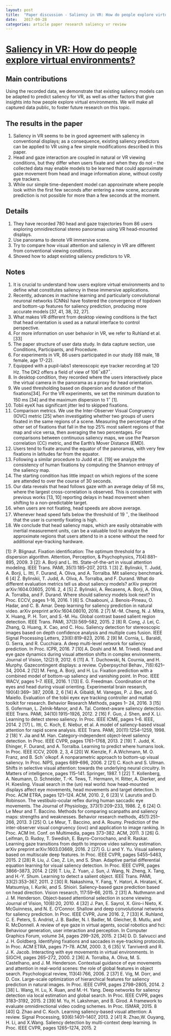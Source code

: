 ```yaml
---
layout: post
title:  "Paper discussion - Saliency in VR: How do people explore virtual environments?"
date:   2017-09-28
categories: article paper research saliency vr review
---
```

# [Saliency in VR: How do people explore virtual environments?](https://arxiv.org/abs/1612.04335)

## Main contributions
Using the recorded data, we demonstrate that existing saliency models can be adapted to predict saliency for VR, as well as other factors that give insights
into how people explore virtual environments. We will make all captured data public, to foster future research on this topic.

## The results in the paper
1. Saliency in VR seems to be in good agreement with saliency in conventional displays; as a consequence, existing saliency predictors can be applied to VR using a few simple modifications described in this paper. 
2. Head and gaze interaction are coupled in natural or VR viewing conditions, but they differ when users fixate and when they do not – the collected data may enable models to be learned that could approximate gaze movement from head and image information alone, without costly eye trackers. 
3. While our simple time-dependent model can approximate where people look within the first few seconds after entering a new scene, accurate prediction is not possible for more than a few seconds at the moment.

## Details
1. They have recorded 780 head and gaze trajectories from 86 users exploring omnidirectional stereo panoramas using VR head-mounted displays.
2. Use panorama to denote VR immersive scene.
3. Try to compare how visual attention and saliency in VR are different from conventional viewing conditions.
4. Showed how to adapt existing saliency predictors to VR.

## Notes
1. It is crucial to understand how users explore virtual environments and to define what constitutes saliency in these immersive applications.
2. Recently, advances in machine learning and particularly convolutional neuronal networks (CNNs) have fostered the convergence of topdown and bottom-up features for saliency prediction, producing more accurate models [37, 41, 38, 32, 27].
3. What makes VR different from desktop viewing conditions is the fact that head orientation is used as a natural interface to control perspective.
4. For more information on user behavior in VR, we refer to Ruhland et al. [33]
5. The paper structure of user data study. In data capture section, use Conditions, Participants, and Procedure.
6. For experiments in VR, 86 users participated in our study (68 male, 18 female, age 17-22).
7. Equipped with a pupil-labs1 stereoscopic eye tracker recording at 120 Hz. The DK2 offers a field of view of 106$^\circ$x87$^\circ$.
8. In desktop condition, they recorded where the users interactively place the virtual camera in the panorama as a proxy for head orientation.
9. We used thresholding based on dispersion and duration of the fixations[34]. For the VR experiments, we set the minimum duration to 150 ms [34] and the maximum dispersion to 1$^\circ$ [1].
10. Tobii eyeX has significant jitter led to skipped fixations.
11. Comparison metrics. We use the Inter-Observer Visual Congruency (IOVC) metric [25] when investigating whether two groups of users fixated in the same regions of a scene. Measuring the percentage of the other set of fixations that fall in the top 25% most salient regions of that map and vice versa, then
averaging the two percentages. For comparisons between continuous saliency maps, we use the Pearson correlation (CC) metric, and the Earth’s Mover Distance
(EMD).
12. Users tend to fixate around the equator of the panoramas, with very few fixations in latitudes far from the equator.
13. Following a similar procedure to Judd et al. [19] we analyze the consistency of human fixations by computing the Shannon entropy of the saliency map.
14. The starting condition has little impact on which regions of the scene are attended to over the course of 30 seconds.
15. Our data reveals that head follows gaze with an average delay of 58 ms, where the largest cross-correlation is observed. This is consistent with previous works [13, 10] reporting delays in head movement when shifting to a non-predictable target.
16. when users are not fixating, head speeds are above average.
17. Whenever head speed falls below the threshold of 19 $^\circ$, the likelihood that the user is currently fixating is high.
18. We conclude that head saliency maps, which are easily obtainable with inertial measurement units, can be a valuable tool to analyze the approximate regions that users attend to in a scene without the need for additional eye-tracking hardware.

[1]: P. Blignaut. Fixation identification: The optimum threshold for a dispersion algorithm. Attention, Perception, & Psychophysics, 71(4):881–895, 2009. 3
[2]: A. Borji and L. Itti. State-of-the-art in visual attention modeling. IEEE Trans. PAMI, 35(1):185–207, 2013. 1
[3] Z. Bylinskii, T. Judd, A. Borji, L. Itti, F. Durand, A. Oliva,
and A. Torralba. Mit saliency benchmark. 6
[4] Z. Bylinskii, T. Judd, A. Oliva, A. Torralba, and F. Durand.
What do different evaluation metrics tell us about saliency
models? arXiv preprint arXiv:1604.03605, 2016. 2, 4
[5] Z. Bylinskii, A. Recasens, A. Borji, A. Oliva, A. Torralba,
and F. Durand. Where should saliency models look next? In
Proc. ECCV, pages 1–16, 2016. 1
[6] S. Chaabouni, J. Benois-Pineau, O. Hadar, and C. B. Amar.
Deep learning for saliency prediction in natural video. arXiv
preprint arXiv:1604.08010, 2016. 2
[7] M.-M. Cheng, N. J. Mitra, X. Huang, P. H. Torr, and S.-M.
Hu. Global contrast based salient region detection. IEEE
Trans. PAMI, 37(3):569–582, 2015. 2
[8] R. Cong, J. Lei, C. Zhang, Q. Huang, X. Cao, and C. Hou.
Saliency detection for stereoscopic images based on depth
confidence analysis and multiple cues fusion. IEEE Signal
Processing Letters, 23(6):819–823, 2016. 2
[9] M. Cornia, L. Baraldi, G. Serra, and R. Cucchiara. A deep
multi-level network for saliency prediction. In Proc. ICPR,
2016. 7
[10] A. Doshi and M. M. Trivedi. Head and eye gaze dynamics
during visual attention shifts in complex environments.
Journal of Vision, 12(2):9, 2012. 6
[11] A. T. Duchowski, N. Cournia, and H. Murphy. Gazecontingent
displays: a review. Cyberpsychol Behav.,
7(6):621–34, 2004. 2
[12] M. Feng, A. Borji, and H. Lu. Fixation prediction with a
combined model of bottom-up saliency and vanishing point.
In Proc. IEEE WACV, pages 1–7. IEEE, 2016. 1
[13] E. G. Freedman. Coordination of the eyes and head during
visual orienting. Experimental brain research, 190(4):369–
387, 2008. 2, 6
[14] A. Gibaldi, M. Vanegas, P. J. Bex, and G. Maiello. Evaluation
of the tobii eyex eye tracking controller and matlab
toolkit for research. Behavior Research Methods, pages 1–
24, 2016. 3
[15] S. Goferman, L. Zelnik-Manor, and A. Tal. Context-aware
saliency detection. IEEE Trans. PAMI, 34(10):1915–1926,
2012. 2
[16] F. Guo, J. Shen, and X. Li. Learning to detect stereo saliency.
In Proc. IEEE ICME, pages 1–6. IEEE, 2014. 2
[17] L. Itti, C. Koch, E. Niebur, et al. A model of saliency-based
visual attention for rapid scene analysis. IEEE Trans. PAMI,
20(11):1254–1259, 1998. 2
[18] Y. Jia and M. Han. Category-independent object-level
saliency detection. In Proc. IEEE CVPR, pages 1761–1768,
2013. 2
[19] T. Judd, K. Ehinger, F. Durand, and A. Torralba. Learning to
predict where humans look. In Proc. IEEE ICCV, 2009. 2,
3, 4
[20] W. Kienzle, F. A.Wichmann, M. O. Franz, and B. Sch¨olkopf.
A nonparametric approach to bottom-up visual saliency. In
Proc. NIPS, pages 689–696, 2006. 2
[21] C. Koch and S. Ullman. Shifts in selective visual attention:
towards the underlying neural circuitry. In Matters of intelligence,
pages 115–141. Springer, 1987. 1
[22] T. Kollenberg, A. Neumann, D. Schneider, T.-K. Tews,
T. Hermann, H. Ritter, A. Dierker, and H. Koesling. Visual
search in the (un) real world: how head-mounted displays
affect eye movements, head movements and target detection.
In Proc. ACM ETRA, pages 121–124. ACM, 2010. 2, 6
[23] V. Laurutis and D. Robinson. The vestibulo-ocular reflex
during human saccadic eye movements. The Journal of Physiology,
373(1):209–233, 1986. 2, 6
[24] O. Le Meur and T. Baccino. Methods for comparing scanpaths
and saliency maps: strengths and weaknesses. Behavior
research methods, 45(1):251–266, 2013. 3
[25] O. Le Meur, T. Baccino, and A. Roumy. Prediction of the
inter-observer visual congruency (iovc) and application to
image ranking. In Proc. ACM Int. Conf. on Multimedia,
pages 373–382. ACM, 2011. 3
[26] G. Leifman, D. Rudoy, T. Swedish, E. Bayro-Corrochano,
and R. Raskar. Learning gaze transitions from depth
to improve video saliency estimation. arXiv preprint
arXiv:1603.03669, 2016. 2
[27] G. Li and Y. Yu. Visual saliency based on multiscale deep
features. In Proc. IEEE CVPR, pages 5455–5463, 2015. 2
[28] R. Liu, J. Cao, Z. Lin, and S. Shan. Adaptive partial differential
equation learning for visual saliency detection. In Proc.
IEEE CVPR, pages 3866–3873, 2014. 2
[29] T. Liu, Z. Yuan, J. Sun, J. Wang, N. Zheng, X. Tang, and
H.-Y. Shum. Learning to detect a salient object. IEEE Trans.
PAMI, 33(2):353–367, 2011. 2
[30] R. Nakashima, Y. Fang, Y. Hatori, A. Hiratani, K. Matsumiya,
I. Kuriki, and S. Shioiri. Saliency-based gaze prediction
based on head direction. Vision research, 117:59–66,
2015. 2
[31] A. Nuthmann and J. M. Henderson. Object-based attentional
selection in scene viewing. Journal of Vision, 10(8):20, 2010.
4
[32] J. Pan, E. Sayrol, X. Giro-i Nieto, K. McGuinness, and N. E.
O’Connor. Shallow and deep convolutional networks for
saliency prediction. In Proc. IEEE CVPR, June 2016. 2,
7
[33] K. Ruhland, C. E. Peters, S. Andrist, J. B. Badler, N. I.
Badler, M. Gleicher, B. Mutlu, and R. McDonnell. A review
of eye gaze in virtual agents, social robotics and hci: Behaviour
generation, user interaction and perception. In Computer
Graphics Forum, volume 34, pages 299–326, 2015. 2
[34] D. D. Salvucci and J. H. Goldberg. Identifying fixations and
saccades in eye-tracking protocols. In Proc. ACM ETRA,
pages 71–78. ACM, 2000. 3, 6
[35] V. Tanriverdi and R. J. K. Jacob. Interacting with eye movements
in virtual environments. In SIGCHI, pages 265–272,
2000. 2
[36] A. Torralba, A. Oliva, M. S. Castelhano, and J. M. Henderson.
Contextual guidance of eye movements and attention
in real-world scenes: the role of global features in object
search. Psychological review, 113(4):766, 2006. 2
[37] E. Vig, M. Dorr, and D. Cox. Large-scale optimization of hierarchical
features for saliency prediction in natural images.
In Proc. IEEE CVPR, pages 2798–2805, 2014. 2
[38] L. Wang, H. Lu, X. Ruan, and M.-H. Yang. Deep networks
for saliency detection via local estimation and global search.
In Proc. IEEE CVPR, pages 3183–3192, 2015. 2
[39] M. Yu, H. Lakshman, and B. Girod. A framework to evaluate
omnidirectional video coding schemes. In Proc. ISMAR,
2015. 8
[40] Q. Zhao and C. Koch. Learning saliency-based visual attention:
A review. Signal Processing, 93(6):1401–1407, 2013.
2
[41] R. Zhao,W. Ouyang, H. Li, and X.Wang. Saliency detection
by multi-context deep learning. In Proc. IEEE CVPR, pages
1265–1274, 2015. 2

<script>
  (function(i,s,o,g,r,a,m){i['GoogleAnalyticsObject']=r;i[r]=i[r]||function(){
  (i[r].q=i[r].q||[]).push(arguments)},i[r].l=1*new Date();a=s.createElement(o),
  m=s.getElementsByTagName(o)[0];a.async=1;a.src=g;m.parentNode.insertBefore(a,m)
  })(window,document,'script','https://www.google-analytics.com/analytics.js','ga');

  ga('create', 'UA-85986843-1', 'auto');
  ga('send', 'pageview');

</script>